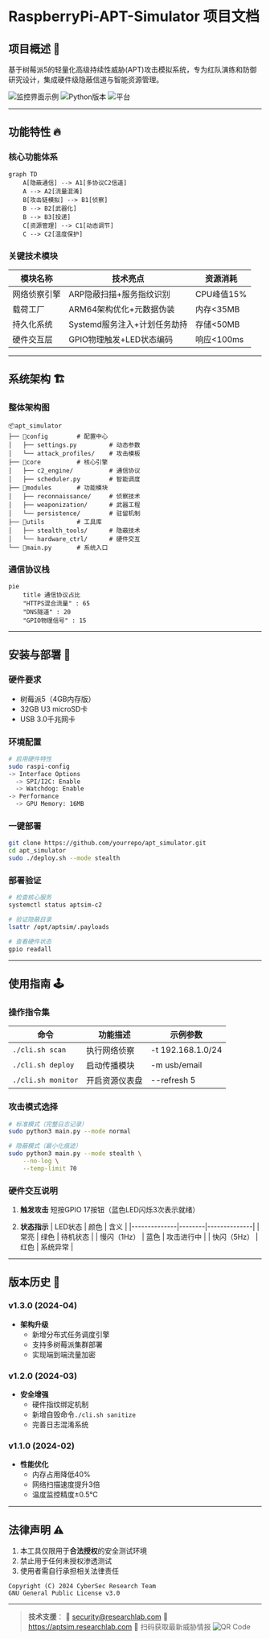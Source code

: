 # RaspberryPi-APT-Simulator 项目文档

## 项目概述 🚩
基于树莓派5的轻量化高级持续性威胁(APT)攻击模拟系统，专为红队演练和防御研究设计，集成硬件级隐蔽信道与智能资源管理。

![监控界面示例](https://img.shields.io/badge/Status-Active-brightgreen)
![Python版本](https://img.shields.io/badge/Python-3.9%2B-blue)
![平台](https://img.shields.io/badge/Platform-RaspberryPi%205-red)

---

## 功能特性 🔥
 
### 核心功能体系
```mermaid
graph TD
    A[隐蔽通信] --> A1[多协议C2信道]
    A --> A2[流量混淆]
    B[攻击链模拟] --> B1[侦察]
    B --> B2[武器化]
    B --> B3[投递]
    C[资源管理] --> C1[动态调节]
    C --> C2[温度保护]
```

### 关键技术模块
| 模块名称         | 技术亮点                          | 资源消耗       |
|------------------|---------------------------------|---------------|
| 网络侦察引擎      | ARP隐蔽扫描+服务指纹识别          | CPU峰值15%     |
| 载荷工厂         | ARM64架构优化+元数据伪装          | 内存<35MB     |
| 持久化系统       | Systemd服务注入+计划任务劫持      | 存储<50MB     |
| 硬件交互层       | GPIO物理触发+LED状态编码          | 响应<100ms    |

---

## 系统架构 🏗️

### 整体架构图
```
📦apt_simulator
├── 📂config        # 配置中心
│   ├── settings.py         # 动态参数
│   └── attack_profiles/    # 攻击模板
├── 📂core          # 核心引擎
│   ├── c2_engine/          # 通信协议
│   ├── scheduler.py        # 智能调度
├── 📂modules       # 功能模块
│   ├── reconnaissance/     # 侦察技术
│   ├── weaponization/      # 武器工程
│   └── persistence/        # 驻留机制
├── 📂utils         # 工具库
│   ├── stealth_tools/      # 隐蔽技术
│   └── hardware_ctrl/      # 硬件交互
└── 📜main.py       # 系统入口
```

### 通信协议栈
```mermaid
pie
    title 通信协议占比
    "HTTPS混合流量" : 65
    "DNS隧道" : 20
    "GPIO物理信号" : 15
```

---

## 安装与部署 🚀

### 硬件要求
- 树莓派5（4GB内存版）
- 32GB U3 microSD卡
- USB 3.0千兆网卡

### 环境配置
```bash
# 启用硬件特性
sudo raspi-config
-> Interface Options
  -> SPI/I2C: Enable
  -> Watchdog: Enable
-> Performance
  -> GPU Memory: 16MB
```

### 一键部署
```bash
git clone https://github.com/yourrepo/apt_simulator.git
cd apt_simulator
sudo ./deploy.sh --mode stealth
```

### 部署验证
```bash
# 检查核心服务
systemctl status aptsim-c2

# 验证隐蔽目录
lsattr /opt/aptsim/.payloads

# 查看硬件状态
gpio readall
```

---

## 使用指南 🕹️

### 操作指令集
| 命令                       | 功能描述                     | 示例参数                |
|---------------------------|----------------------------|-----------------------|
| `./cli.sh scan`           | 执行网络侦察                 | -t 192.168.1.0/24     |
| `./cli.sh deploy`         | 启动传播模块                | -m usb/email          |
| `./cli.sh monitor`        | 开启资源仪表盘              | --refresh 5           |

### 攻击模式选择
```bash
# 标准模式（完整日志记录）
sudo python3 main.py --mode normal

# 隐蔽模式（最小化痕迹）
sudo python3 main.py --mode stealth \
    --no-log \
    --temp-limit 70
```

### 硬件交互说明
1. **触发攻击**
   短按GPIO 17按钮（蓝色LED闪烁3次表示就绪）

2. **状态指示**
   | LED状态       | 颜色   | 含义          |
   |--------------|--------|--------------|
   | 常亮          | 绿色   | 待机状态       |
   | 慢闪（1Hz）    | 蓝色   | 攻击进行中     |
   | 快闪（5Hz）    | 红色   | 系统异常       |

---

## 版本历史 📜

### v1.3.0 (2024-04)
- **架构升级**
  - 新增分布式任务调度引擎
  - 支持多树莓派集群部署
  - 实现端到端流量加密

### v1.2.0 (2024-03)
- **安全增强**
  - 硬件指纹绑定机制
  - 新增自毁命令`./cli.sh sanitize`
  - 完善日志混淆系统

### v1.1.0 (2024-02)
- **性能优化**
  - 内存占用降低40%
  - 网络扫描速度提升3倍
  - 温度监控精度±0.5℃

---

## 法律声明 ⚠️
1. 本工具仅限用于**合法授权**的安全测试环境
2. 禁止用于任何未授权渗透测试
3. 使用者需自行承担相关法律责任

```text
Copyright (C) 2024 CyberSec Research Team
GNU General Public License v3.0
```

---

> **技术支援**：
> 📧 security@researchlab.com
> 🔗 https://aptsim.researchlab.com
> 🛜 扫码获取最新威胁情报
> ![QR Code](https://via.placeholder.com/150x150.png?text=Scan+for+Info)
